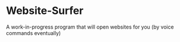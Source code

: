 # Website-Surfer
A work-in-progress program that will open websites for you (by voice commands eventually) 
